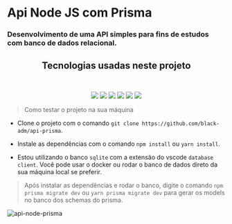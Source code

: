 # Api Node JS com Prisma
### Desenvolvimento de uma API simples para fins de estudos com banco de dados relacional.

<h2 align="center">
 Tecnologias usadas neste projeto 
</h2>
<br>

<p align="center">
<img src="https://img.shields.io/badge/typescript-%23007ACC.svg?style=for-the-badge&logo=typescript&logoColor=white" />
<img src="https://img.shields.io/badge/node.js-6DA55F?style=for-the-badge&logo=node.js&logoColor=white" />
<img src="https://img.shields.io/badge/express.js-%23404d59.svg?style=for-the-badge&logo=express&logoColor=%2361DAFB" />
<img src="https://img.shields.io/badge/Prisma-3982CE?style=for-the-badge&logo=Prisma&logoColor=white" />
<img src="https://img.shields.io/badge/sqlite-%2307405e.svg?style=for-the-badge&logo=sqlite&logoColor=white" />
<img src="https://img.shields.io/badge/Insomnia-black?style=for-the-badge&logo=insomnia&logoColor=5849BE" />
</p>

> Como testar o projeto na sua máquina
- Clone o projeto com o comando `git clone https://github.com/black-adm/api-prisma`.

- Instale as dependências com o comando `npm install` ou `yarn install`.

- Estou utilizando o banco `sqlite` com a extensão do vscode `database client`. Você pode usar o docker ou rodar o banco de dados direto da sua máquina local se preferir.

> Após instalar as dependências e rodar o banco, digite o comando `npm prisma migrate dev` ou `yarn prisma migrate dev` para gerar os models no banco dos schemas do prisma.

![api-node-prisma](https://i.ibb.co/DLrwcQp/api-movie-prisma.png)


